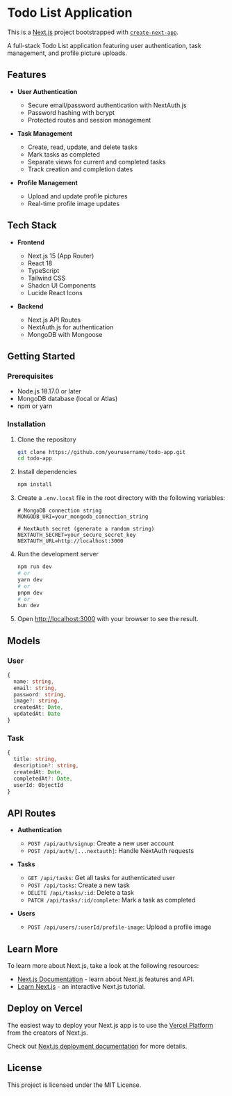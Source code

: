 # Todo List Application

This is a [Next.js](https://nextjs.org) project bootstrapped with [`create-next-app`](https://nextjs.org/docs/app/api-reference/cli/create-next-app).

A full-stack Todo List application featuring user authentication, task management, and profile picture uploads.

## Features

- **User Authentication**
  - Secure email/password authentication with NextAuth.js
  - Password hashing with bcrypt
  - Protected routes and session management

- **Task Management**
  - Create, read, update, and delete tasks
  - Mark tasks as completed
  - Separate views for current and completed tasks
  - Track creation and completion dates

- **Profile Management**
  - Upload and update profile pictures
  - Real-time profile image updates

## Tech Stack

- **Frontend**
  - Next.js 15 (App Router)
  - React 18
  - TypeScript
  - Tailwind CSS
  - Shadcn UI Components
  - Lucide React Icons

- **Backend**
  - Next.js API Routes
  - NextAuth.js for authentication
  - MongoDB with Mongoose

## Getting Started

### Prerequisites

- Node.js 18.17.0 or later
- MongoDB database (local or Atlas)
- npm or yarn

### Installation

1. Clone the repository
   ```bash
   git clone https://github.com/yourusername/todo-app.git
   cd todo-app
   ```

2. Install dependencies
   ```bash
   npm install
   ```

3. Create a `.env.local` file in the root directory with the following variables:
   ```
   # MongoDB connection string
   MONGODB_URI=your_mongodb_connection_string
   
   # NextAuth secret (generate a random string)
   NEXTAUTH_SECRET=your_secure_secret_key
   NEXTAUTH_URL=http://localhost:3000
   ```

4. Run the development server

   ```bash
   npm run dev
   # or
   yarn dev
   # or
   pnpm dev
   # or
   bun dev
   ```

5. Open [http://localhost:3000](http://localhost:3000) with your browser to see the result.

## Models

### User
```typescript
{
  name: string,
  email: string,
  password: string,
  image?: string,
  createdAt: Date,
  updatedAt: Date
}
```

### Task
```typescript
{
  title: string,
  description?: string,
  createdAt: Date,
  completedAt?: Date,
  userId: ObjectId
}
```

## API Routes

- **Authentication**
  - `POST /api/auth/signup`: Create a new user account
  - `POST /api/auth/[...nextauth]`: Handle NextAuth requests

- **Tasks**
  - `GET /api/tasks`: Get all tasks for authenticated user
  - `POST /api/tasks`: Create a new task
  - `DELETE /api/tasks/:id`: Delete a task
  - `PATCH /api/tasks/:id/complete`: Mark a task as completed

- **Users**
  - `POST /api/users/:userId/profile-image`: Upload a profile image

## Learn More

To learn more about Next.js, take a look at the following resources:

- [Next.js Documentation](https://nextjs.org/docs) - learn about Next.js features and API.
- [Learn Next.js](https://nextjs.org/learn) - an interactive Next.js tutorial.

## Deploy on Vercel

The easiest way to deploy your Next.js app is to use the [Vercel Platform](https://vercel.com/new?utm_medium=default-template&filter=next.js&utm_source=create-next-app&utm_campaign=create-next-app-readme) from the creators of Next.js.

Check out [Next.js deployment documentation](https://nextjs.org/docs/app/building-your-application/deploying) for more details.

## License

This project is licensed under the MIT License.